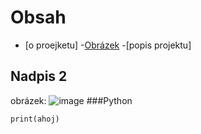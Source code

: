 # Obsah
- [o proejketu]
-[Obrázek](#obrázek)
-[popis projektu]
## Nadpis 2
obrázek: ![image](https://github.com/user-attachments/assets/8fa8830a-3076-45ed-b591-891ead5df8f8)
###Python
```
print(ahoj)
```
